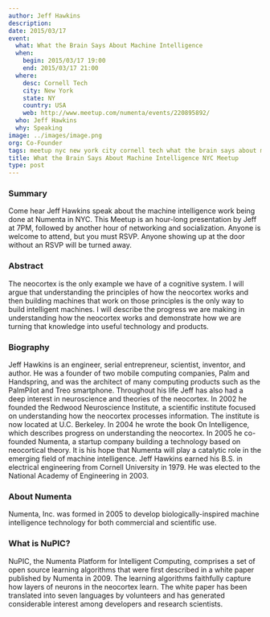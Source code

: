 ```yaml
---
author: Jeff Hawkins
description:
date: 2015/03/17
event:
  what: What the Brain Says About Machine Intelligence
  when:
    begin: 2015/03/17 19:00
    end: 2015/03/17 21:00
  where:
    desc: Cornell Tech
    city: New York
    state: NY
    country: USA
    web: http://www.meetup.com/numenta/events/220895892/
  who: Jeff Hawkins
  why: Speaking
image: ../images/image.png
org: Co-Founder
tags: meetup nyc new york city cornell tech what the brain says about machine intelligence jeff hawkins numenta
title: What the Brain Says About Machine Intelligence NYC Meetup
type: post
---
```


### Summary

Come hear Jeff Hawkins speak about the machine intelligence work being done at
Numenta in NYC. This Meetup is an hour-long presentation by Jeff at 7PM,
followed by another hour of networking and socialization. Anyone is welcome to
attend, but you must RSVP. Anyone showing up at the door without an RSVP will be
turned away.

### Abstract

The neocortex is the only example we have of a cognitive system. I will argue
that understanding the principles of how the neocortex works and then building
machines that work on those principles is the only way to build intelligent
machines. I will describe the progress we are making in understanding how the
neocortex works and demonstrate how we are turning that knowledge into useful
technology and products.

### Biography

Jeff Hawkins is an engineer, serial entrepreneur, scientist, inventor, and
author. He was a founder of two mobile computing companies, Palm and Handspring,
and was the architect of many computing products such as the PalmPilot and Treo
smartphone. Throughout his life Jeff has also had a deep interest in
neuroscience and theories of the neocortex. In 2002 he founded the Redwood
Neuroscience Institute, a scientific institute focused on understanding how the
neocortex processes information. The institute is now located at U.C. Berkeley.
In 2004 he wrote the book On Intelligence, which describes progress on
understanding the neocortex. In 2005 he co-founded Numenta, a startup company
building a technology based on neocortical theory. It is his hope that Numenta
will play a catalytic role in the emerging field of machine intelligence. Jeff
Hawkins earned his B.S. in electrical engineering from Cornell University
in 1979. He was elected to the National Academy of Engineering in 2003.

### About Numenta

Numenta, Inc. was formed in 2005 to develop biologically-inspired machine
intelligence technology for both commercial and scientific use.

### What is NuPIC?

NuPIC, the Numenta Platform for Intelligent Computing, comprises a set of open
source learning algorithms that were first described in a white paper published
by Numenta in 2009. The learning algorithms faithfully capture how layers of
neurons in the neocortex learn. The white paper has been translated into seven
languages by volunteers and has generated considerable interest among developers
and research scientists.
